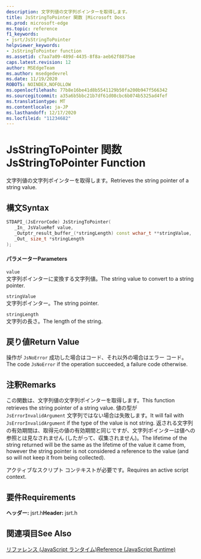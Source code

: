 ```yaml
---
description: 文字列値の文字列ポインターを取得します。
title: JsStringToPointer 関数 |Microsoft Docs
ms.prod: microsoft-edge
ms.topic: reference
f1_keywords:
- jsrt/JsStringToPointer
helpviewer_keywords:
- JsStringToPointer function
ms.assetid: c7aa7a09-489d-4435-8f8a-aeb62f8875ae
caps.latest.revision: 12
author: MSEdgeTeam
ms.author: msedgedevrel
ms.date: 11/19/2020
ROBOTS: NOINDEX,NOFOLLOW
ms.openlocfilehash: 77b8e16be41d8b5541129b50fa200b947f566342
ms.sourcegitcommit: a35a6b5bbc21b7df61d08cbc6b074b5325ad4fef
ms.translationtype: MT
ms.contentlocale: ja-JP
ms.lasthandoff: 12/17/2020
ms.locfileid: "11234682"
---
```

# <span data-ttu-id="c2d1a-103">JsStringToPointer 関数</span><span class="sxs-lookup"><span data-stu-id="c2d1a-103">JsStringToPointer Function</span></span>

<span data-ttu-id="c2d1a-104">文字列値の文字列ポインターを取得します。</span><span class="sxs-lookup"><span data-stu-id="c2d1a-104">Retrieves the string pointer of a string value.</span></span>  
  
## <span data-ttu-id="c2d1a-105">構文</span><span class="sxs-lookup"><span data-stu-id="c2d1a-105">Syntax</span></span>  
  
```cpp  
STDAPI_(JsErrorCode) JsStringToPointer(  
   _In_ JsValueRef value,  
   _Outptr_result_buffer_(*stringLength) const wchar_t **stringValue,  
   _Out_ size_t *stringLength  
);  
```  
  
#### <span data-ttu-id="c2d1a-106">パラメーター</span><span class="sxs-lookup"><span data-stu-id="c2d1a-106">Parameters</span></span>  
 `value`  
 <span data-ttu-id="c2d1a-107">文字列ポインターに変換する文字列値。</span><span class="sxs-lookup"><span data-stu-id="c2d1a-107">The string value to convert to a string pointer.</span></span>  
  
 `stringValue`  
 <span data-ttu-id="c2d1a-108">文字列ポインター。</span><span class="sxs-lookup"><span data-stu-id="c2d1a-108">The string pointer.</span></span>  
  
 `stringLength`  
 <span data-ttu-id="c2d1a-109">文字列の長さ。</span><span class="sxs-lookup"><span data-stu-id="c2d1a-109">The length of the string.</span></span>  
  
## <span data-ttu-id="c2d1a-110">戻り値</span><span class="sxs-lookup"><span data-stu-id="c2d1a-110">Return Value</span></span>  
 <span data-ttu-id="c2d1a-111">操作が `JsNoError` 成功した場合はコード、それ以外の場合はエラー コード。</span><span class="sxs-lookup"><span data-stu-id="c2d1a-111">The code `JsNoError` if the operation succeeded, a failure code otherwise.</span></span>  
  
## <span data-ttu-id="c2d1a-112">注釈</span><span class="sxs-lookup"><span data-stu-id="c2d1a-112">Remarks</span></span>  
 <span data-ttu-id="c2d1a-113">この関数は、文字列値の文字列ポインターを取得します。</span><span class="sxs-lookup"><span data-stu-id="c2d1a-113">This function retrieves the string pointer of a string value.</span></span> <span data-ttu-id="c2d1a-114">値の型が `JsErrorInvalidArgument` 文字列ではない場合は失敗します。</span><span class="sxs-lookup"><span data-stu-id="c2d1a-114">It will fail with `JsErrorInvalidArgument` if the type of the value is not string.</span></span> <span data-ttu-id="c2d1a-115">返される文字列の有効期間は、取得元の値の有効期間と同じですが、文字列ポインターは値への参照とは見なされません (したがって、収集されません)。</span><span class="sxs-lookup"><span data-stu-id="c2d1a-115">The lifetime of the string returned will be the same as the lifetime of the value it came from, however the string pointer is not considered a reference to the value (and so will not keep it from being collected).</span></span>  
  
 <span data-ttu-id="c2d1a-116">アクティブなスクリプト コンテキストが必要です。</span><span class="sxs-lookup"><span data-stu-id="c2d1a-116">Requires an active script context.</span></span>  
  
## <span data-ttu-id="c2d1a-117">要件</span><span class="sxs-lookup"><span data-stu-id="c2d1a-117">Requirements</span></span>  
 <span data-ttu-id="c2d1a-118">**ヘッダー:** jsrt.h</span><span class="sxs-lookup"><span data-stu-id="c2d1a-118">**Header:** jsrt.h</span></span>  
  
## <span data-ttu-id="c2d1a-119">関連項目</span><span class="sxs-lookup"><span data-stu-id="c2d1a-119">See Also</span></span>  
 [<span data-ttu-id="c2d1a-120">リファレンス (JavaScript ランタイム)</span><span class="sxs-lookup"><span data-stu-id="c2d1a-120">Reference (JavaScript Runtime)</span></span>](../chakra-hosting/reference-javascript-runtime.md)
